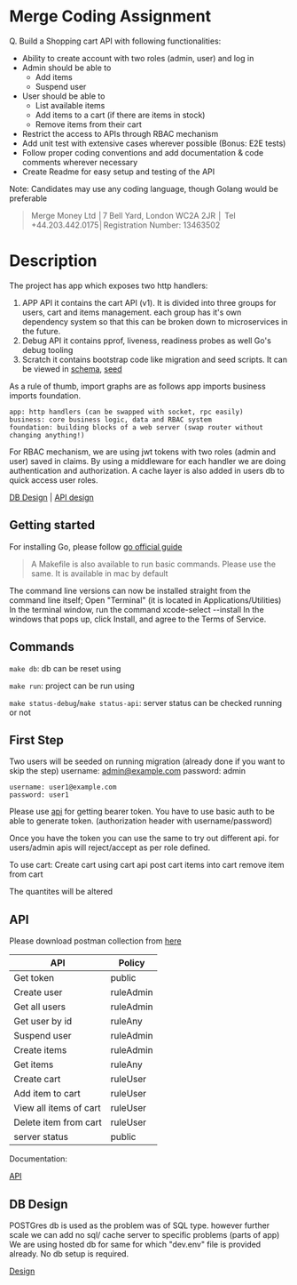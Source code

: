 # Merge Coding Assignment
Q. Build a Shopping cart API with following functionalities:
- Ability to create account with two roles (admin, user) and log in
- Admin should be able to
    - Add items
    - Suspend user
- User should be able to
    - List available items
    - Add items to a cart (if there are items in stock)
    - Remove items from their cart
- Restrict the access to APIs through RBAC mechanism
- Add unit test with extensive cases wherever possible (Bonus: E2E tests)
- Follow proper coding conventions and add documentation & code comments wherever necessary
- Create Readme for easy setup and testing of the API

Note: Candidates may use any coding language, though Golang would be preferable

> Merge Money Ltd │7 Bell Yard, London WC2A 2JR │ Tel +44.203.442.0175│Registration Number: 13463502
# Description

The project has app which exposes two http handlers:
1. APP API
    it contains the cart API (v1). It is divided into three groups for users, cart and items management. each group has it's own dependency system so that this can be broken down to microservices in the future.
2. Debug API
    it contains pprof, liveness, readiness probes as well Go's debug tooling
3. Scratch
    it contains bootstrap code like migration and seed scripts. It can be viewed in [schema](https://github.com/erdahuja/mergedup/blob/main/business/data/dbschema/sql/schema.sql), [seed](https://github.com/erdahuja/mergedup/blob/main/business/data/dbschema/sql/seed.sql)

As a rule of thumb, import graphs are as follows app imports business imports foundation.

    app: http handlers (can be swapped with socket, rpc easily)
    business: core business logic, data and RBAC system
    foundation: building blocks of a web server (swap router without changing anything!)


For RBAC mechanism, we are using jwt tokens with two roles (admin and user) saved in claims. By using a middleware for each handler we are doing authentication and authorization.
A cache layer is also added in users db to quick access user roles.

[DB Design](https://github.com/erdahuja/mergedup/blob/main/docs/db/dbb_design.pdf) | [API design](https://github.com/erdahuja/mergedup/docs/api/mergedup.md)

## Getting started
For installing Go, please follow
[go official guide](https://go.dev/doc/install)

> A Makefile is also available to run basic commands. Please use the same. It is available in mac by default

The command line versions can now be installed straight from the command line itself;
    Open "Terminal" (it is located in Applications/Utilities)
    In the terminal window, run the command xcode-select --install
    In the windows that pops up, click Install, and agree to the Terms of Service.

## Commands
`make db`: db can be reset using 

`make run`: project can be run using 

`make status-debug`/`make status-api`: server status can be checked running or not

## First Step
Two users will be seeded on running migration (already done if you want to skip the step)
    username: admin@example.com
    password: admin

    username: user1@example.com
    password: user1

Please use [api](https://github.com/erdahuja/mergedup/blob/main/docs/api/mergedup.md#end-point-get-token) for getting bearer token. You have to use basic auth to be able to generate token. (authorization header with username/password)

Once you have the token you can use the same to try out different api. for users/admin apis will reject/accept as per role defined.

To use cart:
Create cart using cart api
post cart items into cart 
remove item from cart

The quantites will be altered

## API

Please download postman collection from [here](https://elements.getpostman.com/redirect?entityId=26793134-37605187-5b1a-4cdf-86b7-c82e7878094c&entityType=collection)

| API  | Policy |
| ------------- | ------------- |
| Get token  | public  |
| Create user | ruleAdmin  |
| Get all users  | ruleAdmin  |
| Get user by id | ruleAny  |
| Suspend user  | ruleAdmin |
| Create items  | ruleAdmin  |
| Get items  | ruleAny  |
| Create cart  |ruleUser  |
| Add item to cart  | ruleUser |
| View all items of cart  | ruleUser  |
| Delete item from cart  | ruleUser  |
| server status  | public  |

Documentation:

[API](https://github.com/erdahuja/mergedup/blob/main/docs/api/mergedup.md)

## DB Design
POSTGres db is used as the problem was of SQL type. however further scale we can add no sql/ cache server to specific problems (parts of app)
We are using hosted db for same for which "dev.env" file is provided already.
No db setup is required.

[Design](https://github.com/erdahuja/mergedup/blob/main/docs/db/dbb_design.pdf)